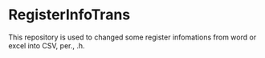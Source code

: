 # RegisterInfoTrans
This repository is used to changed some register infomations from word or excel into CSV, per., .h.
